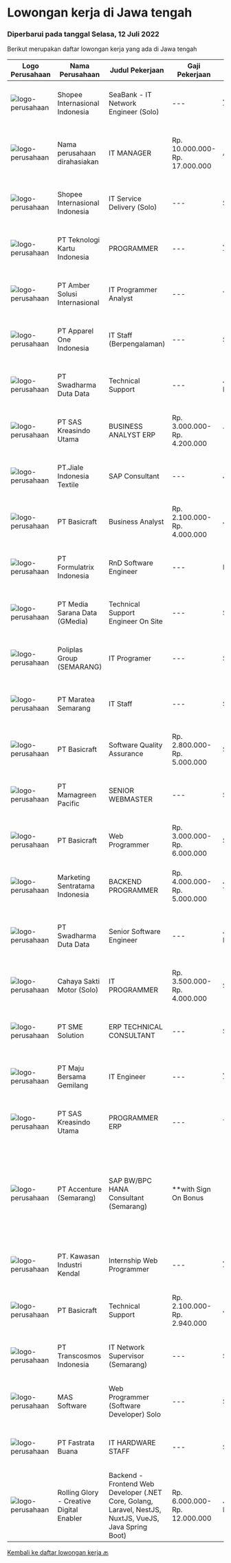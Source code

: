
  # Lowongan kerja di Jawa tengah

  ### Diperbarui pada tanggal Selasa, 12 Juli 2022

  Berikut merupakan daftar lowongan kerja yang ada di Jawa tengah

  |Logo Perusahaan | Nama Perusahaan | Judul Pekerjaan | Gaji Pekerjaan | Lokasi | Deskripsi | Tanggal diunggah | Pranala |
  | -------------- | --------------- | --------------- | --------- | --------- | -------------- | ------- | ----------- |
  |![logo-perusahaan](https://image-service-cdn.seek.com.au/fdd388d7c0660b20f42d51ac7a110a26e88e3d6c/ee4dce1061f3f616224767ad58cb2fc751b8d2dc)|Shopee Internasional Indonesia|SeaBank - IT Network Engineer (Solo)|---|Jawa Tengah|Job Description: Analyze requirements and perform network and system solutions, planning, installation, and setup of network and system architecture....|Selasa, 12 Juli 2022|https://www.jobstreet.co.id/id/job/seabank-it-network-engineer-solo-3952635?token=0~3ed2fa68-0647-4198-8b43-4a9c50293306&sectionRank=1&jobId=jobstreet-id-job-3952635|
|![logo-perusahaan](https://i.ibb.co/sqvTCh9/112815900-stock-vector-no-image-available-icon-flat-vector.webp)|Nama perusahaan dirahasiakan|IT MANAGER|Rp. 10.000.000-Rp. 17.000.000|Aceh|Memiliki pengalaman leadership sebagai Manager sebelumnya.Back End Engineer1. Memiliki pengalaman dalam membangun RESTful APIs2. Menguasai bahasa...|Senin, 11 Juli 2022|https://www.jobstreet.co.id/id/job/it-manager-3951340?token=0~3ed2fa68-0647-4198-8b43-4a9c50293306&sectionRank=2&jobId=jobstreet-id-job-3951340|
|![logo-perusahaan](https://image-service-cdn.seek.com.au/fdd388d7c0660b20f42d51ac7a110a26e88e3d6c/ee4dce1061f3f616224767ad58cb2fc751b8d2dc)|Shopee Internasional Indonesia|IT Service Delivery (Solo)|---|Surakarta|Job Description: Provide day-to-day technical support to end-users and ensure the smooth running of computers, network devices and printers...|Senin, 11 Juli 2022|https://www.jobstreet.co.id/id/job/it-service-delivery-solo-3951312?token=0~3ed2fa68-0647-4198-8b43-4a9c50293306&sectionRank=3&jobId=jobstreet-id-job-3951312|
|![logo-perusahaan](https://image-service-cdn.seek.com.au/b56626d405f816dc3c9da1f681be36d00e5638e3/ee4dce1061f3f616224767ad58cb2fc751b8d2dc)|PT Teknologi Kartu Indonesia|PROGRAMMER|---|Jawa Tengah|Requirement: Pendidikan Minimal SMK/D3/S1 Memiliki pengalaman min. 1 tahun di bidang yang sama menjadi nilai tambah Pernah membuat...|Selasa, 12 Juli 2022|https://www.jobstreet.co.id/id/job/programmer-3952513?token=0~3ed2fa68-0647-4198-8b43-4a9c50293306&sectionRank=4&jobId=jobstreet-id-job-3952513|
|![logo-perusahaan](https://i.ibb.co/sqvTCh9/112815900-stock-vector-no-image-available-icon-flat-vector.webp)|PT Amber Solusi Internasional|IT Programmer Analyst|---|Yogyakarta|Will be supporting USA based company Working hour starting 8 PM - 5 AM WIB Working days and national holidays are following USA calendar...|Minggu, 10 Juli 2022|https://www.jobstreet.co.id/id/job/it-programmer-analyst-3950610?token=0~3ed2fa68-0647-4198-8b43-4a9c50293306&sectionRank=5&jobId=jobstreet-id-job-3950610|
|![logo-perusahaan](https://image-service-cdn.seek.com.au/3d9e4b68d6b8b9bb9c0cf16b925531ad7922f7d4/ee4dce1061f3f616224767ad58cb2fc751b8d2dc)|PT Apparel One Indonesia|IT Staff (Berpengalaman)|---|Semarang|IT Non Core Dev Staff : Membuat serta mengembangkan aplikasi sesuai kebutuhan perusahaan Menganalisa kebutuhan user akan reporting dan dashboard...|Jumat, 08 Juli 2022|https://www.jobstreet.co.id/id/job/it-staff-berpengalaman-3949923?token=0~3ed2fa68-0647-4198-8b43-4a9c50293306&sectionRank=6&jobId=jobstreet-id-job-3949923|
|![logo-perusahaan](https://image-service-cdn.seek.com.au/e55e3708620a7ff5e7da329d1725ee01ed113417/ee4dce1061f3f616224767ad58cb2fc751b8d2dc)|PT Swadharma Duta Data|Technical Support|---|Jakarta Raya|Kualifikasi : D3- S1 bidang Teknik Informatika, Ilmu Komputer Usia 20 - 30 tahun Pengalaman di bidang IT Network 1 - 2 Tahun Menguasai bidang IT...|Jumat, 08 Juli 2022|https://www.jobstreet.co.id/id/job/technical-support-3949835?token=0~3ed2fa68-0647-4198-8b43-4a9c50293306&sectionRank=7&jobId=jobstreet-id-job-3949835|
|![logo-perusahaan](https://image-service-cdn.seek.com.au/4b44f659bd1174463d23adc92e7ef83cd2341528/ee4dce1061f3f616224767ad58cb2fc751b8d2dc)|PT SAS Kreasindo Utama|BUSINESS ANALYST ERP|Rp. 3.000.000-Rp. 4.200.000|Tegal|Mapping business processes Handling user problems or problems related to the ERP system Provide ERP system training Conduct ERP system testing and...|Sabtu, 09 Juli 2022|https://www.jobstreet.co.id/id/job/business-analyst-erp-3939494?token=0~3ed2fa68-0647-4198-8b43-4a9c50293306&sectionRank=8&jobId=jobstreet-id-job-3939494|
|![logo-perusahaan](https://image-service-cdn.seek.com.au/60bb4465d290e10326ac9562849d679ccedf795b/ee4dce1061f3f616224767ad58cb2fc751b8d2dc)|PT.Jiale Indonesia Textile|SAP Consultant|---|Jepara|Key responsibilities Ensure efficient operation in terms of availability, security and performance Perform non ‘time-critical’ application support...|Senin, 11 Juli 2022|https://www.jobstreet.co.id/id/job/sap-consultant-3941942?token=0~3ed2fa68-0647-4198-8b43-4a9c50293306&sectionRank=9&jobId=jobstreet-id-job-3941942|
|![logo-perusahaan](https://i.ibb.co/sqvTCh9/112815900-stock-vector-no-image-available-icon-flat-vector.webp)|PT Basicraft|Business Analyst|Rp. 2.100.000-Rp. 4.000.000|Jepara|Jobdesc:·        Memetakan bisnis proses·        Menangani kendala user atau permasalahan berkaitan sistem ERP·        Memberikan training sistem...|Sabtu, 09 Juli 2022|https://www.jobstreet.co.id/id/job/business-analyst-3933296?token=0~3ed2fa68-0647-4198-8b43-4a9c50293306&sectionRank=10&jobId=jobstreet-id-job-3933296|
|![logo-perusahaan](https://image-service-cdn.seek.com.au/3fe11e0a9e6ce117e7b36170e1750cf68c13eaba/ee4dce1061f3f616224767ad58cb2fc751b8d2dc)|PT Formulatrix Indonesia|RnD Software Engineer|---|Bandung|Responsibilities:  Design, develop, and improve robotic systems software from the ground up. Use research and development skills to create prototypes...|Senin, 11 Juli 2022|https://www.jobstreet.co.id/id/job/rnd-software-engineer-3951024?token=0~3ed2fa68-0647-4198-8b43-4a9c50293306&sectionRank=11&jobId=jobstreet-id-job-3951024|
|![logo-perusahaan](https://image-service-cdn.seek.com.au/a6edf2b6da7765ca1a7de5acff3638e62e5e0500/ee4dce1061f3f616224767ad58cb2fc751b8d2dc)|PT Media Sarana Data (GMedia)|Technical Support Engineer On Site|---|Semarang|Melakukan Monitoring jaringan internet Melakukan Maintanance terkait jaringan internet Melakukan troubleshoot apabila terjadi permalasahan pada...|Jumat, 08 Juli 2022|https://www.jobstreet.co.id/id/job/technical-support-engineer-on-site-3948959?token=0~3ed2fa68-0647-4198-8b43-4a9c50293306&sectionRank=12&jobId=jobstreet-id-job-3948959|
|![logo-perusahaan](https://i.ibb.co/sqvTCh9/112815900-stock-vector-no-image-available-icon-flat-vector.webp)|Poliplas Group (SEMARANG)|IT Programer|---|Semarang|Kualifikasi Usia maksimal 35 tahun Diutamakan domisili Jawa Tengah Pendidikan D3/S1 Menguasai Database, SQL, MySQL, MSSQL atau keterampilan Database...|Senin, 11 Juli 2022|https://www.jobstreet.co.id/id/job/it-programer-3951823?token=0~3ed2fa68-0647-4198-8b43-4a9c50293306&sectionRank=13&jobId=jobstreet-id-job-3951823|
|![logo-perusahaan](https://i.ibb.co/sqvTCh9/112815900-stock-vector-no-image-available-icon-flat-vector.webp)|PT Maratea Semarang|IT Staff|---|Semarang|Requirement: Candidates must possess at least a Diploma or bachelor’s degree in Information technology, Computer, or equivalent. at least 3 years...|Rabu, 06 Juli 2022|https://www.jobstreet.co.id/id/job/it-staff-3945746?token=0~3ed2fa68-0647-4198-8b43-4a9c50293306&sectionRank=14&jobId=jobstreet-id-job-3945746|
|![logo-perusahaan](https://i.ibb.co/sqvTCh9/112815900-stock-vector-no-image-available-icon-flat-vector.webp)|PT Basicraft|Software Quality Assurance|Rp. 2.800.000-Rp. 5.000.000|Semarang|Jobs Description:• Implement manual and automatic testing to ensure the application running based on standard.• Create report based on application...|Sabtu, 09 Juli 2022|https://www.jobstreet.co.id/id/job/software-quality-assurance-3933240?token=0~3ed2fa68-0647-4198-8b43-4a9c50293306&sectionRank=15&jobId=jobstreet-id-job-3933240|
|![logo-perusahaan](https://image-service-cdn.seek.com.au/6afa18d8b0ebfc7ad5cab207e8fee2e384751176/ee4dce1061f3f616224767ad58cb2fc751b8d2dc)|PT Mamagreen Pacific|SENIOR WEBMASTER|---|Semarang|Mamagreen urgently needs a talented person for the position of "SENIOR WEBMASTER"We are a leading International Outdoor Design Brand, with a...|Sabtu, 09 Juli 2022|https://www.jobstreet.co.id/id/job/senior-webmaster-3939517?token=0~3ed2fa68-0647-4198-8b43-4a9c50293306&sectionRank=16&jobId=jobstreet-id-job-3939517|
|![logo-perusahaan](https://i.ibb.co/sqvTCh9/112815900-stock-vector-no-image-available-icon-flat-vector.webp)|PT Basicraft|Web Programmer|Rp. 3.000.000-Rp. 6.000.000|Semarang|Job Description: Work closely with the development team in completing projects. Produce results effectively and within the tight deadlines set....|Sabtu, 09 Juli 2022|https://www.jobstreet.co.id/id/job/web-programmer-3933120?token=0~3ed2fa68-0647-4198-8b43-4a9c50293306&sectionRank=17&jobId=jobstreet-id-job-3933120|
|![logo-perusahaan](https://image-service-cdn.seek.com.au/df8039bdc98917fb7712288b57655fbe0e837ec5/ee4dce1061f3f616224767ad58cb2fc751b8d2dc)|Marketing Sentratama Indonesia|BACKEND PROGRAMMER|Rp. 4.000.000-Rp. 5.000.000|Jawa Tengah|BACKEND PROGRAMMER Deskripsi Pekerjaan :  •         Mengembangkan aplikasi back end atau front end Web / Mobile.•         Melakukan troubleshoot jika...|Jumat, 08 Juli 2022|https://www.jobstreet.co.id/id/job/backend-programmer-3938318?token=0~3ed2fa68-0647-4198-8b43-4a9c50293306&sectionRank=18&jobId=jobstreet-id-job-3938318|
|![logo-perusahaan](https://image-service-cdn.seek.com.au/e55e3708620a7ff5e7da329d1725ee01ed113417/ee4dce1061f3f616224767ad58cb2fc751b8d2dc)|PT Swadharma Duta Data|Senior Software Engineer|---|Jakarta Raya|1.    Minimal 2 Tahun pengalaman sebagai programmer2.    Memahami konsep pengembangan aplikasi3.    Memahami konsep Microservices...|Sabtu, 09 Juli 2022|https://www.jobstreet.co.id/id/job/senior-software-engineer-3932205?token=0~3ed2fa68-0647-4198-8b43-4a9c50293306&sectionRank=19&jobId=jobstreet-id-job-3932205|
|![logo-perusahaan](https://image-service-cdn.seek.com.au/42ca659d9e696dccc13c0c008abf93b1eced1355/ee4dce1061f3f616224767ad58cb2fc751b8d2dc)|Cahaya Sakti Motor (Solo)|IT PROGRAMMER|Rp. 3.500.000-Rp. 4.000.000|Surakarta|. Pendidikan min SI Teknik Informatika/ Sistem Informasi usia maksimal 35 tahun· Berpengalaman dibidangnya min. 1 th ( Diutamakan )· Menguasai PHP,...|Jumat, 08 Juli 2022|https://www.jobstreet.co.id/id/job/it-programmer-3949586?token=0~3ed2fa68-0647-4198-8b43-4a9c50293306&sectionRank=20&jobId=jobstreet-id-job-3949586|
|![logo-perusahaan](https://image-service-cdn.seek.com.au/f0cc6ba1828627c44076452213cbe473e760a860/ee4dce1061f3f616224767ad58cb2fc751b8d2dc)|PT SME Solution|ERP TECHNICAL CONSULTANT|---|Surabaya|REQUIREMENT : Will be based in Semarang (SMG), or Surabaya (SBY) Bachelor Degree (S1) from reputable university majoring in: Informatics Engineering /...|Jumat, 08 Juli 2022|https://www.jobstreet.co.id/id/job/erp-technical-consultant-3950012?token=0~3ed2fa68-0647-4198-8b43-4a9c50293306&sectionRank=21&jobId=jobstreet-id-job-3950012|
|![logo-perusahaan](https://image-service-cdn.seek.com.au/c5cc250cdcaabdaa9c7164514026bef907d15fe8/ee4dce1061f3f616224767ad58cb2fc751b8d2dc)|PT Maju Bersama Gemilang|IT Engineer|---|Jawa Tengah|Job Description:a. Hardware Engineer Responsible for the company's internal computer room construction, management and maintenance, to ensure the...|Rabu, 06 Juli 2022|https://www.jobstreet.co.id/id/job/it-engineer-3946017?token=0~3ed2fa68-0647-4198-8b43-4a9c50293306&sectionRank=22&jobId=jobstreet-id-job-3946017|
|![logo-perusahaan](https://image-service-cdn.seek.com.au/4b44f659bd1174463d23adc92e7ef83cd2341528/ee4dce1061f3f616224767ad58cb2fc751b8d2dc)|PT SAS Kreasindo Utama|PROGRAMMER ERP|---|Tegal|Job Description: Doing Odoo system development Conduct technical analysis and develop the Odoo system to suit the company's needs Create and custom...|Sabtu, 09 Juli 2022|https://www.jobstreet.co.id/id/job/programmer-erp-3939535?token=0~3ed2fa68-0647-4198-8b43-4a9c50293306&sectionRank=23&jobId=jobstreet-id-job-3939535|
|![logo-perusahaan](https://image-service-cdn.seek.com.au/1c2e28fa09a87d89b9dac6106fdc6fa435c484bb/ee4dce1061f3f616224767ad58cb2fc751b8d2dc)|PT Accenture (Semarang)|SAP BW/BPC HANA Consultant (Semarang) | **with Sign On Bonus|---|Semarang|Responsibilities: Participate in requirement gathering and design phase to define business requirements and data flow design Perform BW/BPC system...|Sabtu, 09 Juli 2022|https://www.jobstreet.co.id/id/job/sap-bw-bpc-hana-consultant-semarang-%7C-**with-sign-on-bonus-3933455?token=0~3ed2fa68-0647-4198-8b43-4a9c50293306&sectionRank=24&jobId=jobstreet-id-job-3933455|
|![logo-perusahaan](https://image-service-cdn.seek.com.au/4777cfd62677e825f561371d10c35c5b1b981348/ee4dce1061f3f616224767ad58cb2fc751b8d2dc)|PT. Kawasan Industri Kendal|Internship Web Programmer|---|Jawa Tengah|Build fully functional programs writing, clean, and testable code for ERP System using Laravel Design user interface and web layout using HTML/CSS...|Kamis, 07 Juli 2022|https://www.jobstreet.co.id/id/job/internship-web-programmer-3936330?token=0~3ed2fa68-0647-4198-8b43-4a9c50293306&sectionRank=25&jobId=jobstreet-id-job-3936330|
|![logo-perusahaan](https://i.ibb.co/sqvTCh9/112815900-stock-vector-no-image-available-icon-flat-vector.webp)|PT Basicraft|Technical Support|Rp. 2.100.000-Rp. 2.940.000|Jepara|Job Desc:·        Melakukan maintain terhadap Hardware,Server, Network dan CCTV·        Melakukan Konfigurasi terhadap hardware ( computer , Printer...|Minggu, 03 Juli 2022|https://www.jobstreet.co.id/id/job/technical-support-3933305?token=0~3ed2fa68-0647-4198-8b43-4a9c50293306&sectionRank=26&jobId=jobstreet-id-job-3933305|
|![logo-perusahaan](https://image-service-cdn.seek.com.au/307c5f6783945cba4962cdeae55ad8ee0fdbc836/ee4dce1061f3f616224767ad58cb2fc751b8d2dc)|PT Transcosmos Indonesia|IT Network Supervisor (Semarang)|---|Semarang|Job Function: Designing and implementing new network solutions and/or improving the efficiency of current networks  Installing, configuring and...|Rabu, 06 Juli 2022|https://www.jobstreet.co.id/id/job/it-network-supervisor-semarang-3945980?token=0~3ed2fa68-0647-4198-8b43-4a9c50293306&sectionRank=27&jobId=jobstreet-id-job-3945980|
|![logo-perusahaan](https://image-service-cdn.seek.com.au/d4204c1edba3b3ce017f3714d1d711594b096064/ee4dce1061f3f616224767ad58cb2fc751b8d2dc)|MAS Software|Web Programmer (Software Developer) Solo|---|Surakarta|Benefit: Want high salary? If you perform well, you will get it! Work alongside fun and young teammates! Almost everyone under 30. Fresh graduates are...|Kamis, 07 Juli 2022|https://www.jobstreet.co.id/id/job/web-programmer-software-developer-solo-3929358?token=0~3ed2fa68-0647-4198-8b43-4a9c50293306&sectionRank=28&jobId=jobstreet-id-job-3929358|
|![logo-perusahaan](https://image-service-cdn.seek.com.au/6c5af809d8171dddb190fe29119c4604308371aa/ee4dce1061f3f616224767ad58cb2fc751b8d2dc)|PT Fastrata Buana|IT HARDWARE STAFF|---|Semarang|Melaksanakan proses perbaikan yang optimal. Melaksanakan proses pendataan. Melengkapi semua kertas kerja dan rekapitulasi kertas kerja. KUALIFIKASI...|Senin, 04 Juli 2022|https://www.jobstreet.co.id/id/job/it-hardware-staff-3943515?token=0~3ed2fa68-0647-4198-8b43-4a9c50293306&sectionRank=29&jobId=jobstreet-id-job-3943515|
|![logo-perusahaan](https://image-service-cdn.seek.com.au/102dca1c75fb558e6532d8df396235b956dd0e8e/ee4dce1061f3f616224767ad58cb2fc751b8d2dc)|Rolling Glory - Creative Digital Enabler|Backend - Frontend Web Developer (.NET Core, Golang, Laravel, NestJS, NuxtJS, VueJS, Java Spring Boot)|Rp. 6.000.000-Rp. 12.000.000|Jakarta Raya|Rolling Glory is looking for a Backend Developer or Frontend Developer role. Rolling Glory is looking for a Web Developer role, who have experience in...|Sabtu, 09 Juli 2022|https://www.jobstreet.co.id/id/job/backend-frontend-web-developer-.net-core-golang-laravel-nestjs-nuxtjs-vuejs-java-spring-boot-3939719?token=0~3ed2fa68-0647-4198-8b43-4a9c50293306&sectionRank=30&jobId=jobstreet-id-job-3939719|


  [Kembali ke daftar lowongan kerja 🔙](../README.md#daftar-lowongan-kerja)
  